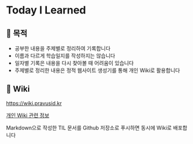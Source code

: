# Today I Learned

## :rocket: 목적

- 공부한 내용을 주제별로 정리하여 기록합니다
- 이름과 다르게 학습일지를 작성하지는 않습니다
- 일자별 기록은 내용을 다시 찾아볼 때 어려움이 있습니다
- 주제별로 정리한 내용은 정적 웹사이트 생성기를 통해 개인 Wiki로 활용합니다

## :scroll: Wiki

<https://wiki.pravusid.kr>

[개인 Wiki 관련 정보](https://github.com/pravusid/TIL/tree/master/.wiki)

Markdown으로 작성한 TIL 문서를 Github 저장소로 푸시하면 동시에 Wiki로 배포합니다
